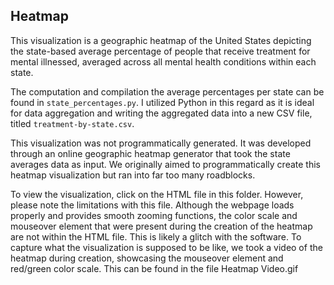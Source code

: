 ## Heatmap

This visualization is a geographic heatmap of the United States depicting the state-based average percentage of people that receive treatment for mental illnessed, averaged across all mental health conditions within each state. 

The computation and compilation the average percentages per state can be found in `state_percentages.py`. I utilized Python in this regard as it is ideal for data aggregation and writing the aggregated data into a new CSV file, titled `treatment-by-state.csv`. 

This visualization was not programmatically generated. It was developed through an online geographic heatmap generator that took the state averages data as input. We originally aimed to programmatically create this heatmap visualization but ran into far too many roadblocks.

To view the visualization, click on the HTML file in this folder. However, please note the limitations with this file. Although the webpage loads properly and provides smooth zooming functions, the color scale and mouseover element that were present during the creation of the heatmap are not within the HTML file. This is likely a glitch with the software. To capture what the visualization is supposed to be like, we took a video of the heatmap during creation, showcasing the mouseover element and red/green color scale. This can be found in the file Heatmap Video.gif
